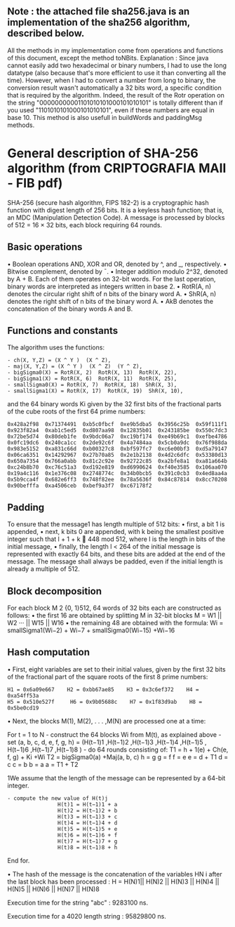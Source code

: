 ## Note : the attached file sha256.java is an implementation of the sha256 algorithm, described below. 

All the methods in my implementation come from operations and functions of this document, except the method toNBits. Explanation : Since java cannot easily add two hexadecimal or binary numbers, I had to use the long datatype (also because that's more efficient to use it than converting all the time). However, when I had to convert a number from long to binary, the conversion result wasn't automatically a 32 bits word, a specific condition that is required by the algorithm. Indeed, the result of the Rotr operation on the string "00000000001101010101000101010101" is totally different than if you used "1101010101000101010101", even if these numbers are equal in base 10.
This method is also usefull in buildWords and paddingMsg methods.

# General description of SHA-256 algorithm (from CRIPTOGRAFIA MAII - FIB pdf)

SHA-256 (secure hash algorithm, FIPS 182-2) is a cryptographic hash function with digest length of 256
bits. It is a keyless hash function; that is, an MDC (Manipulation Detection Code).
A message is processed by blocks of 512 = 16 × 32 bits, each block requiring 64 rounds.

## Basic operations

• Boolean operations AND, XOR and OR, denoted by ^,  and _, respectively.
• Bitwise complement, denoted by ¯.
• Integer addition modulo 2^32, denoted by A + B.
  Each of them operates on 32-bit words. For the last operation, binary words are interpreted as
integers written in base 2.
• RotR(A, n) denotes the circular right shift of n bits of the binary word A.
• ShR(A, n) denotes the right shift of n bits of the binary word A.
• AkB denotes the concatenation of the binary words A and B.

## Functions and constants
The algorithm uses the functions:

	- ch(X, Y,Z) = (X ^ Y )  (X ^ Z),
	- maj(X, Y,Z) = (X ^ Y )  (X ^ Z)  (Y ^ Z),
	- bigSigma0(X) = RotR(X, 2)  RotR(X, 13)  RotR(X, 22),
	- bigSigma1(X) = RotR(X, 6)  RotR(X, 11)  RotR(X, 25),
	- smallSigma0(X) = RotR(X, 7)  RotR(X, 18)  ShR(X, 3),
	- smallSigma1(X) = RotR(X, 17)  RotR(X, 19)  ShR(X, 10),

and the 64 binary words Ki given by the 32 first bits of the fractional parts of the cube roots of the first
64 prime numbers:

	0x428a2f98 	0x71374491 	0xb5c0fbcf 	0xe9b5dba5 	0x3956c25b 	0x59f111f1 
	0x923f82a4 	0xab1c5ed5	0xd807aa98 	0x12835b01 	0x243185be 	0x550c7dc3 
	0x72be5d74 	0x80deb1fe 	0x9bdc06a7 	0xc19bf174	0xe49b69c1 	0xefbe4786 
	0x0fc19dc6 	0x240ca1cc 	0x2de92c6f 	0x4a7484aa 	0x5cb0a9dc 	0x76f988da
	0x983e5152 	0xa831c66d 	0xb00327c8 	0xbf597fc7 	0xc6e00bf3 	0xd5a79147 
	0x06ca6351 	0x14292967	0x27b70a85 	0x2e1b2138 	0x4d2c6dfc 	0x53380d13 
	0x650a7354 	0x766a0abb 	0x81c2c92e 	0x92722c85	0xa2bfe8a1 	0xa81a664b 
	0xc24b8b70 	0xc76c51a3 	0xd192e819 	0xd6990624 	0xf40e3585 	0x106aa070
	0x19a4c116 	0x1e376c08 	0x2748774c 	0x34b0bcb5 	0x391c0cb3 	0x4ed8aa4a 
	0x5b9cca4f 	0x682e6ff3	0x748f82ee 	0x78a5636f 	0x84c87814 	0x8cc70208 
	0x90befffa 	0xa4506ceb 	0xbef9a3f7 	0xc67178f2


## Padding
To ensure that the message1 has length multiple of 512 bits:
	• first, a bit 1 is appended,
	• next, k bits 0 are appended, with k being the smallest positive integer such that l + 1 + k  448
mod 512, where l is the length in bits of the initial message,
	• finally, the length l < 264 of the initial message is represented with exactly 64 bits, and these bits
are added at the end of the message.
The message shall always be padded, even if the initial length is already a multiple of 512.

## Block decomposition

For each block M 2 {0, 1}512, 64 words of 32 bits each are constructed as follows:
	• the first 16 are obtained by splitting M in 32-bit blocks
				M = W1 || W2 ··· || W15 || W16
	• the remaining 48 are obtained with the formula:
	  		Wi = smallSigma1(Wi−2) + Wi−7 + smallSigma0(Wi−15) +Wi−16

## Hash computation

• First, eight variables are set to their initial values, given by the first 32 bits of the fractional part
of the square roots of the first 8 prime numbers:

	H1 = 0x6a09e667    H2 = 0xbb67ae85    H3 = 0x3c6ef372    H4 = 0xa54ff53a   
	H5 = 0x510e527f     H6 = 0x9b05688c    H7 = 0x1f83d9ab    H8 = 0x5be0cd19

• Next, the blocks M(1), M(2), . . . ,M(N) are processed one at a time:

For t = 1 to N
	- construct the 64 blocks Wi from M(t), as explained above
	- set
		(a, b, c, d, e, f, g, h) = (H(t−1)1 ,H(t−1)2 ,H(t−1)3 ,H(t−1)4 ,H(t−1)5 , H(t−1)6 ,H(t−1)7 ,H(t−1)8 )
	- do 64 rounds consisting of:
				T1 = h + 1(e) + Ch(e, f, g) + Ki +Wi
				T2 = bigSigma0(a) +Maj(a, b, c)
				h = g
				g = f
				f = e
				e = d + T1
				d = c
				c = b
				b = a
				a = T1 + T2

1We assume that the length of the message can be represented by a 64-bit integer.


	- compute the new value of H(t)j
					H(t)1 = H(t−1)1 + a
					H(t)2 = H(t−1)2 + b
					H(t)3 = H(t−1)3 + c
					H(t)4 = H(t−1)4 + d
					H(t)5 = H(t−1)5 + e
					H(t)6 = H(t−1)6 + f
					H(t)7 = H(t−1)7 + g
					H(t)8 = H(t−1)8 + h




End for.

• The hash of the message is the concatenation of the variables HN
i after the last block has been processed :
		H = H(N)1|| H(N)2 || H(N)3 || H(N)4 || H(N)5 || H(N)6 || H(N)7 || H(N)8 
    
    
Execution time for the string "abc" :      9283100 ns.

Execution time for a 4020 length string : 95829800 ns.
    
